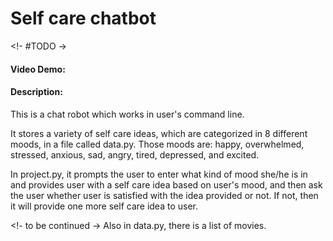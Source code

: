 # Self care chatbot

<!- #TODO ->
#### Video Demo:  <URL HERE> 

#### Description:
This is a chat robot which works in user's command line.

It stores a variety of self care ideas, which are categorized in 8 different moods, in a file called data.py. Those moods are: happy, overwhelmed, stressed, anxious, sad, angry, tired, depressed, and excited.

In project.py, it prompts the user to enter what kind of mood she/he is in and provides user with a self care idea based on user's mood, and then ask the user whether user is satisfied with the idea provided or not. If not, then it will provide one more self care idea to user.

<!- to be continued ->
Also in data.py, there is a list of movies.
